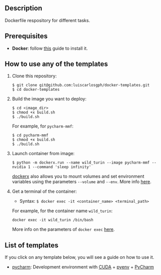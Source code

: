 Description
-----------

Dockerfile respository for different tasks.


Prerequisites
-------------

* **Docker**: follow [this](https://github.com/luiscarlosgph/how-to/tree/main/docker) guide to install it.

<!--
As usual when working with Docker, your user needs to be member of the `docker` group.
You can run `$ groups` to check which groups your user belongs to, and `$ usermod -a -G docker jdoe` to add the user `jdoe` to the group `docker`.
-->


How to use any of the templates
-------------------------------

1. Clone this repository: 
    ```
    $ git clone git@github.com:luiscarlosgph/docker-templates.git
    $ cd docker-templates
    ```

2. Build the image you want to deploy: 
    ```
    $ cd <image_dir>
    $ chmod +x build.sh
    $ ./build.sh
    ```
   
    For example, for `pycharm-mmf`:
    ```
    $ cd pycharm-mmf
    $ chmod +x build.sh
    $ ./build.sh
    ```
    <!--More info on the parameters of `docker build` [here](https://docs.docker.com/engine/reference/commandline/build).-->

3. Launch container from image: 
   <!--
   * Syntax: `$ docker run --name <container_name> <image_name>:<image_tag>`
   
    For example, for the image `pycharm-mmf` and container name `wild_turin`:
    ```
    $ docker run --name wild_turin pycharm-mmf:latest 
    ```
    
    More info on the parameters of `docker run` (e.g. to mount volumes from your host system) [here](https://docs.docker.com/engine/reference/run).
    
    If you run your container with `docker run` as above, you will not be able to run graphical programs (e.g. PyCharm, MATLAB) inside the container.
    For these cases you can use [dockerx](https://github.com/luiscarlosgph/dockerx) instead, e.g. to deploy the `pycharm-mmf` image:
   -->
    ```
    $ python -m dockerx.run --name wild_turin --image pycharm-mmf --nvidia 1 --command 'sleep infinity'
    ```
    
    [dockerx](https://github.com/luiscarlosgph/dockerx) also allows you to mount volumes and set environment variables using the parameters `--volume` and `--env`. <!-- You can find more details about the parameters [here](https://github.com/luiscarlosgph/dockerx). -->
    More info [here](https://github.com/luiscarlosgph/dockerx).
    
    <!--
    The syntax is `--volume '<source_path_in_host>:<target_path_in_container>'`. For example, `--volume '/home/jdoe/datasets:/home/docker/datasets'`. 
    
    Similarly, you can add as many environment variables as you like with `--env`. The syntax is `--env '<key>=<value>'`. For example, `--env 'PATH=/usr/local/cuda/bin:$PATH'`.
    -->

4. Get a terminal of the container:

    * Syntax: `$ docker exec -it <container_name> <terminal_path>`

     For example, for the container name `wild_turin`:
     ```
     docker exec -it wild_turin /bin/bash 
     ```
     More info on the parameters of `docker exec` [here](https://docs.docker.com/engine/reference/commandline/exec).

List of templates
-----------------

If you click on any template below, you will see a guide on how to use it.

<!--
* [python](python): Development environment with [CUDA](https://developer.nvidia.com/cuda-toolkit) + [pyenv](https://github.com/pyenv/pyenv)
-->
* [pycharm](pycharm): Development environment with [CUDA](https://developer.nvidia.com/cuda-toolkit) + [pyenv](https://github.com/pyenv/pyenv) + [PyCharm](https://www.jetbrains.com/pycharm/download)
<!--
* [pytorch](pytorch): Development environment with [CUDA](https://developer.nvidia.com/cuda-toolkit) + [pyenv](https://github.com/pyenv/pyenv) + [PyTorch](https://pytorch.org/get-started/locally)
-->
<!--
* [vscode-torch](vscode): Development environment with [CUDA](https://developer.nvidia.com/cuda-toolkit) + [pyenv](https://github.com/pyenv/pyenv) + [PyTorch](https://pytorch.org/get-started/locally) + [Visual Studio Code](https://code.visualstudio.com)
-->
<!--
* [pycharm-torch](pycharm): Development environment with [CUDA](https://developer.nvidia.com/cuda-toolkit) + [pyenv](https://github.com/pyenv/pyenv) + [PyTorch](https://pytorch.org/get-started/locally) + [PyCharm](https://www.jetbrains.com/pycharm/download)
-->
<!--
* [pycharm-mmf](pycharm-mmf): Development environment with [CUDA](https://developer.nvidia.com/cuda-toolkit) + [pyenv](https://github.com/pyenv/pyenv) + [PyTorch](https://pytorch.org/get-started/locally) + [PyCharm](https://www.jetbrains.com/pycharm/download) + [MMF](https://mmf.sh)
-->

